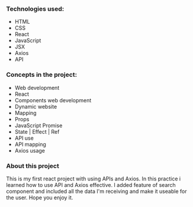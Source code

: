 ### Technologies used:

- HTML 
- CSS
- React 
- JavaScript
- JSX
- Axios
- API

### Concepts in the project:

- Web development
- React
- Components web development
- Dynamic website
- Mapping
- Props
- JavaScript Promise
- State | Effect | Ref
- API use
- API mapping
- Axios usage


### About this project

This is my first react project with using APIs and Axios. In this practice i learned how to use API and Axios effective. I added feature of search component and included all the data I'm receiving and make it useable for the user. Hope you enjoy it.